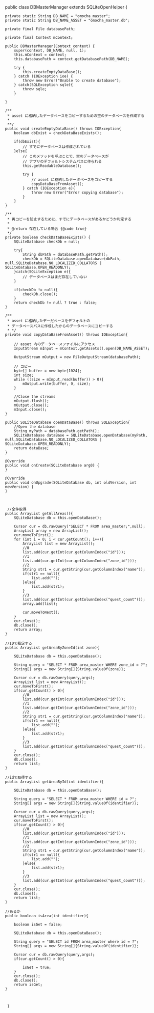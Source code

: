 public class DBMasterManager extends SQLiteOpenHelper {    private static String DB_NAME = "omocha_master";    private static String DB_NAME_ASSET = "omocha_master.db";    private final File databasePath;    private final Context mContext;    public DBMasterManager(Context context) {        super(context, DB_NAME, null, 1);        this.mContext = context;        this.databasePath = context.getDatabasePath(DB_NAME);        try {            this.createEmptyDataBase();        } catch (IOException ioe) {            throw new Error("Unable to create database");        } catch(SQLException sqle){            throw sqle;        }    }    /**     * asset に格納したデータベースをコピーするための空のデータベースを作成する     *     **/    public void createEmptyDataBase() throws IOException{        boolean dbExist = checkDataBaseExists();        if(dbExist){            // すでにデータベースは作成されている        }else{            // このメソッドを呼ぶことで、空のデータベースが            // アプリのデフォルトシステムパスに作られる            this.getReadableDatabase();            try {                // asset に格納したデータベースをコピーする                copyDataBaseFromAsset();            } catch (IOException e){                throw new Error("Error copying database");            }        }    }    /**     * 再コピーを防止するために、すでにデータベースがあるかどうか判定する     *     * @return 存在している場合 {@code true}     */    private boolean checkDataBaseExists() {        SQLiteDatabase checkDb = null;        try{            String dbPath = databasePath.getPath();            checkDb = SQLiteDatabase.openDatabase(dbPath, null,SQLiteDatabase.NO_LOCALIZED_COLLATORS | SQLiteDatabase.OPEN_READONLY);        }catch(SQLiteException e){            // データベースはまだ存在していない        }        if(checkDb != null){            checkDb.close();        }        return checkDb != null ? true : false;    }    /**     * asset に格納したデーだベースをデフォルトの     * データベースパスに作成したからのデータベースにコピーする     * */    private void copyDataBaseFromAsset() throws IOException{        // asset 内のデータベースファイルにアクセス        InputStream mInput = mContext.getAssets().open(DB_NAME_ASSET);        OutputStream mOutput = new FileOutputStream(databasePath);        // コピー        byte[] buffer = new byte[1024];        int size;        while ((size = mInput.read(buffer)) > 0){            mOutput.write(buffer, 0, size);        }        //Close the streams        mOutput.flush();        mOutput.close();        mInput.close();    }    public SQLiteDatabase openDataBase() throws SQLException{        //Open the database        String myPath = databasePath.getPath();        SQLiteDatabase dataBase = SQLiteDatabase.openDatabase(myPath, null,SQLiteDatabase.NO_LOCALIZED_COLLATORS | SQLiteDatabase.OPEN_READONLY);        return dataBase;    }    @Override    public void onCreate(SQLiteDatabase arg0) {    }    @Override    public void onUpgrade(SQLiteDatabase db, int oldVersion, int newVersion) {    }
    
     //全件取得    public ArrayList getAllAreas(){        SQLiteDatabase db = this.openDataBase();        Cursor cur = db.rawQuery("SELECT * FROM area_master;",null);        ArrayList array = new ArrayList();        cur.moveToFirst();        for (int i = 0; i < cur.getCount(); i++){            ArrayList list = new ArrayList();            //0            list.add(cur.getInt(cur.getColumnIndex("id")));            //1            list.add(cur.getInt(cur.getColumnIndex("zone_id")));            //2            String str1 = cur.getString(cur.getColumnIndex("name"));            if(str1 == null){                list.add("");            }else{                list.add(str1);            }            //3            list.add(cur.getInt(cur.getColumnIndex("quest_count")));            array.add(list);            cur.moveToNext();        }        cur.close();        db.close();        return array;    }    //IDで指定する    public ArrayList getAreaByZoneId(int zone){        SQLiteDatabase db = this.openDataBase();        String query = "SELECT * FROM area_master WHERE zone_id = ?";        String[] args = new String[]{String.valueOf(zone)};        Cursor cur = db.rawQuery(query,args);        ArrayList list = new ArrayList();        cur.moveToFirst();        if(cur.getCount() > 0){            //0            list.add(cur.getInt(cur.getColumnIndex("id")));            //1            list.add(cur.getInt(cur.getColumnIndex("zone_id")));            //2            String str1 = cur.getString(cur.getColumnIndex("name"));            if(str1 == null){                list.add("");            }else{                list.add(str1);            }            //3            list.add(cur.getInt(cur.getColumnIndex("quest_count")));        }        cur.close();        db.close();        return list;    }    //idで取得する    public ArrayList getAreaById(int identifier){        SQLiteDatabase db = this.openDataBase();        String query = "SELECT * FROM area_master WHERE id = ?";        String[] args = new String[]{String.valueOf(identifier)};        Cursor cur = db.rawQuery(query,args);        ArrayList list = new ArrayList();        cur.moveToFirst();        if(cur.getCount() > 0){            //0            list.add(cur.getInt(cur.getColumnIndex("id")));            //1            list.add(cur.getInt(cur.getColumnIndex("zone_id")));            //2            String str1 = cur.getString(cur.getColumnIndex("name"));            if(str1 == null){                list.add("");            }else{                list.add(str1);            }            //3            list.add(cur.getInt(cur.getColumnIndex("quest_count")));        }        cur.close();        db.close();        return list;    }    //あるか    public boolean isArea(int identifier){        boolean isGet = false;        SQLiteDatabase db = this.openDataBase();        String query = "SELECT id FROM area_master where id = ?";        String[] args = new String[]{String.valueOf(identifier)};        Cursor cur = db.rawQuery(query,args);        if(cur.getCount() > 0){            isGet = true;        }        cur.close();        db.close();        return isGet;    }
    
	 }